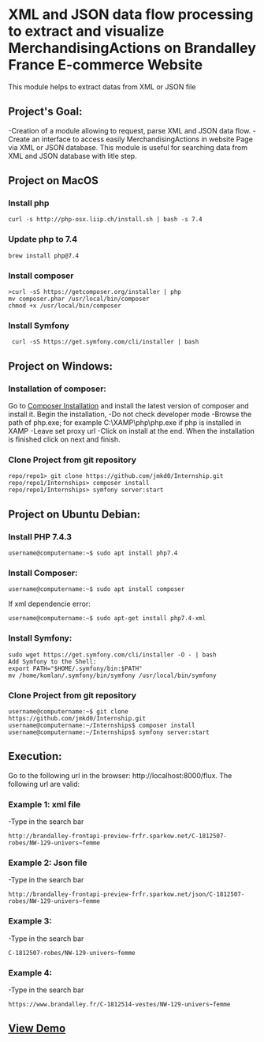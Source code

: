 # XML and JSON data flow processing to extract and visualize MerchandisingActions on Brandalley France E-commerce Website
This module helps to extract datas from XML or JSON file

## Project's Goal:
-Creation of a module allowing to request, parse XML and JSON data flow. 
-Create an interface to access easily MerchandisingActions in website Page via XML or JSON database.
This module is useful for searching data from XML and JSON database with litle step.

## Project on MacOS
### Install php 
```shell
curl -s http://php-osx.liip.ch/install.sh | bash -s 7.4
```
### Update php to 7.4
```shell
brew install php@7.4
```
### Install composer
```shell
>curl -sS https://getcomposer.org/installer | php
mv composer.phar /usr/local/bin/composer
chmod +x /usr/local/bin/composer
```

### Install Symfony
```shell
 curl -sS https://get.symfony.com/cli/installer | bash
 ```


## Project on Windows:
### Installation of composer:
Go to [Composer Installation](https://getcomposer.org/) and install the latest version of composer and install it.
Begin the installation, 
-Do not check developer mode
-Browse the path of php.exe; for example C:\XAMP\php\php.exe if php is installed in XAMP
-Leave set proxy url
-Click on install at the end.
When the installation is finished click on next and finish.
### Clone Project from git repository
```shell
repo/repo1> git clone https://github.com/jmkd0/Internship.git
repo/repo1/Internships> composer install
repo/repo1/Internships> symfony server:start
```
## Project on Ubuntu Debian:
### Install PHP 7.4.3
```shell
username@computername:~$ sudo apt install php7.4
```
### Install Composer:
```shell
username@computername:~$ sudo apt install composer
```
If xml dependencie error: 
```shell
username@computername:~$ sudo apt-get install php7.4-xml
```
### Install Symfony:
```shell
sudo wget https://get.symfony.com/cli/installer -O - | bash
Add Symfony to the Shell:
export PATH="$HOME/.symfony/bin:$PATH"
mv /home/komlan/.symfony/bin/symfony /usr/local/bin/symfony
```

### Clone Project from git repository
```shell
username@computername:~$ git clone https://github.com/jmkd0/Internship.git
username@computername:~/Internships$ composer install
username@computername:~/Internships$ symfony server:start
```

## Execution:
Go to the following url in the browser: http://localhost:8000/flux.
The following url are valid:
### Example 1: xml file
-Type in the search bar
```shell
http://brandalley-frontapi-preview-frfr.sparkow.net/C-1812507-robes/NW-129-univers~femme
```
### Example 2: Json file
-Type in the search bar
```shell
http://brandalley-frontapi-preview-frfr.sparkow.net/json/C-1812507-robes/NW-129-univers~femme
```
### Example 3: 
-Type in the search bar

```shell
C-1812507-robes/NW-129-univers~femme
```
### Example 4:
-Type in the search bar

```shell
https://www.brandalley.fr/C-1812514-vestes/NW-129-univers~femme
```
## [View Demo](https://jmkd.fr/jmkd/internship_demo.mp4)
